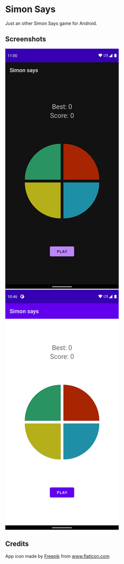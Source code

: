 # Simon Says
Just an other Simon Says game for Android.

## Screenshots
![Screenshot1](screenshots/dark_mode.png) ![Screenshot1](screenshots/light_mode.png)

## Credits
App icon made by <a href="https://www.flaticon.com/authors/freepik" title="Freepik">Freepik</a> from <a href="https://www.flaticon.com/" title="Flaticon"> www.flaticon.com</a>
